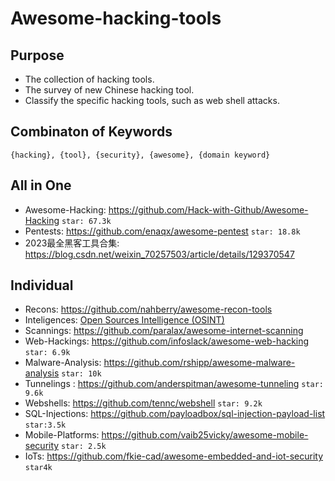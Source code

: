 # Awesome-hacking-tools
## Purpose
- The collection of hacking tools. 
- The survey of new Chinese hacking tool.
- Classify the specific hacking tools, such as web shell attacks.

## Combinaton of Keywords
    {hacking}, {tool}, {security}, {awesome}, {domain keyword} 
## All in One
- Awesome-Hacking: https://github.com/Hack-with-Github/Awesome-Hacking `star: 67.3k`
- Pentests: https://github.com/enaqx/awesome-pentest  `star: 18.8k`
- 2023最全黑客工具合集: https://blog.csdn.net/weixin_70257503/article/details/129370547

## Individual
- Recons: https://github.com/nahberry/awesome-recon-tools
- Inteligences: [Open Sources Intelligence (OSINT)](https://github.com/enaqx/awesome-pentest#open-sources-intelligence-osint)
- Scannings: https://github.com/paralax/awesome-internet-scanning
- Web-Hackings: https://github.com/infoslack/awesome-web-hacking  `star: 6.9k`
- Malware-Analysis: https://github.com/rshipp/awesome-malware-analysis `star: 10k`
- Tunnelings : https://github.com/anderspitman/awesome-tunneling   `star: 9.6k`
- Webshells: https://github.com/tennc/webshell   `star: 9.2k`
- SQL-Injections: https://github.com/payloadbox/sql-injection-payload-list `star:3.5k`
- Mobile-Platforms: https://github.com/vaib25vicky/awesome-mobile-security  `star: 2.5k`
- IoTs: https://github.com/fkie-cad/awesome-embedded-and-iot-security `star4k` 
